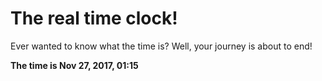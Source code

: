 # The real time clock!

Ever wanted to know what the time is? Well, your journey is about to end!

**The time is Nov 27, 2017, 01:15**